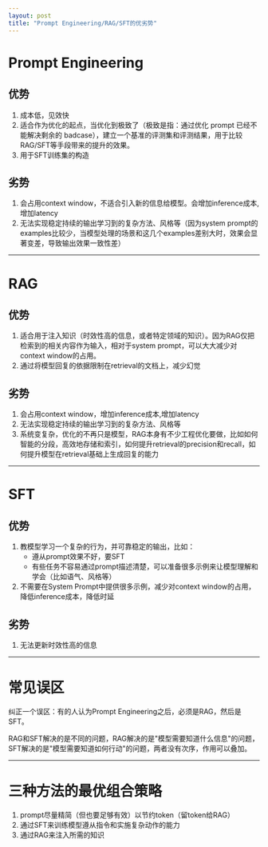 ```yaml
---
layout: post
title: "Prompt Engineering/RAG/SFT的优劣势"
---
```


# Prompt Engineering

## 优势
1. 成本低，见效快
2. 适合作为优化的起点，当优化到极致了（极致是指：通过优化 prompt 已经不能解决剩余的 badcase），建立一个基准的评测集和评测结果，用于比较RAG/SFT等手段带来的提升的效果。
3. 用于SFT训练集的构造

## 劣势
1. 会占用context window，不适合引入新的信息给模型。会增加inference成本,增加latency
2. 无法实现稳定持续的输出学习到的复杂方法、风格等（因为system prompt的examples比较少，当模型处理的场景和这几个examples差别大时，效果会显著变差，导致输出效果一致性差）

---

# RAG

## 优势
1. 适合用于注入知识（时效性高的信息，或者特定领域的知识）。因为RAG仅把检索到的相关内容作为输入，相对于system prompt，可以大大减少对context window的占用。
2. 通过将模型回复的依据限制在retrieval的文档上，减少幻觉

## 劣势
1. 会占用context window，增加inference成本,增加latency
2. 无法实现稳定持续的输出学习到的复杂方法、风格等
3. 系统变复杂，优化的不再只是模型，RAG本身有不少工程优化要做，比如如何智能的分段，高效地存储和索引，如何提升retrieval的precision和recall，如何提升模型在retrieval基础上生成回复的能力

---

# SFT

## 优势
1. 教模型学习一个复杂的行为，并可靠稳定的输出，比如：
    - 遵从prompt效果不好，要SFT
    - 有些任务不容易通过prompt描述清楚，可以准备很多示例来让模型理解和学会（比如语气、风格等）
2. 不需要在System Prompt中提供很多示例，减少对context window的占用，降低inference成本，降低时延


## 劣势
1. 无法更新时效性高的信息

---

# 常见误区
纠正一个误区：有的人认为Prompt Engineering之后，必须是RAG，然后是SFT。


RAG和SFT解决的是不同的问题，RAG解决的是"模型需要知道什么信息"的问题，SFT解决的是"模型需要知道如何行动"的问题，两者没有次序，作用可以叠加。

---

# 三种方法的最优组合策略
1. prompt尽量精简（但也要足够有效）以节约token（留token给RAG）
2. 通过SFT来训练模型遵从指令和实施复杂动作的能力
3. 通过RAG来注入所需的知识